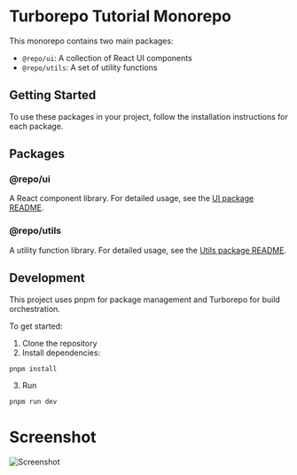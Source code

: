 # Turborepo Tutorial Monorepo

This monorepo contains two main packages:

- `@repo/ui`: A collection of React UI components
- `@repo/utils`: A set of utility functions

## Getting Started

To use these packages in your project, follow the installation instructions for each package.

## Packages

### @repo/ui

A React component library. For detailed usage, see the [UI package README](./packages/ui/README.md).

### @repo/utils

A utility function library. For detailed usage, see the [Utils package README](./packages/utils/README.md).

## Development

This project uses pnpm for package management and Turborepo for build orchestration.

To get started:

1. Clone the repository
2. Install dependencies:

```bash
pnpm install
```

3. Run
```bash
pnpm run dev
```

# Screenshot

![Screenshot](https://github.com/user-attachments/assets/8a4f1aec-71fc-40c3-8e27-d7cd02ef7a65)
